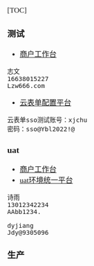 <span  style="font-family: Simsun,serif; font-size: 17px; ">

[TOC]

### 测试

- [商户工作台](https://mobl-test.chinaums.com/uCode/merWorkbench/index.html#/login)
~~~
志文
16638015227
Lzw666.com
~~~
- [云表单配置平台](https://mobl-test.chinaums.com/uCode/airFormConf/index.html)
~~~
云表单sso测试账号：xjchu
密码：sso@Ybl2022!@
~~~

### uat

- [商户工作台](https://mobl-test.chinaums.com/uCodeUat/merWorkbench/index.html#/login)
- [uat环境统一平台](http://144.131.246.210/login )
~~~
诗雨
13012342234
AAbb1234.

dyjiang
Jdy@9305096
~~~

### 生产

</span>